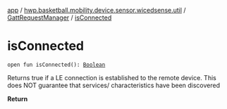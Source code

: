 [app](../../index.md) / [hwp.basketball.mobility.device.sensor.wicedsense.util](../index.md) / [GattRequestManager](index.md) / [isConnected](.)

# isConnected

`open fun isConnected(): `[`Boolean`](https://kotlinlang.org/api/latest/jvm/stdlib/kotlin/-boolean/index.html)

Returns true if a LE connection is established to the remote device. This does NOT guarantee that services/ characteristics have been discovered

**Return**

